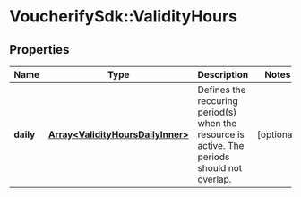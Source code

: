 # VoucherifySdk::ValidityHours

## Properties

| Name | Type | Description | Notes |
| ---- | ---- | ----------- | ----- |
| **daily** | [**Array&lt;ValidityHoursDailyInner&gt;**](ValidityHoursDailyInner.md) | Defines the reccuring period(s) when the resource is active. The periods should not overlap. | [optional] |

